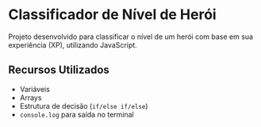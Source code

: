 # Classificador de Nível de Herói

Projeto desenvolvido para classificar o nível de um herói com base em sua experiência (XP), utilizando JavaScript.

##  Recursos Utilizados

- Variáveis
- Arrays
- Estrutura de decisão (`if/else if/else`)
- `console.log` para saída no terminal